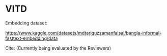 # VITD

Embedding dataset: 

https://www.kaggle.com/datasets/mdtariquzzamanfaisal/bangla-informal-fasttext-embedding/data


Cite: (Currently being evaluated by the Reviewers)
